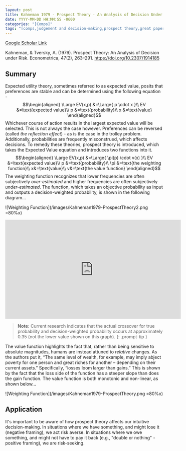 ```yaml
---
layout: post
title: Kahneman 1979 - Prospect Theory - An Analysis of Decision Under Risk
date: YYYY-MM-DD HH:MM:SS -0600
categories: "[Comps]"
tags: "[comps,judgement and decision-making,prospect theory,great paper,framing]"
---
```


[Google Scholar Link](https://scholar.google.com/scholar?hl=en&as_sdt=0%2C45&q=prospect+theory+an+analysis+of+decision+under+risk&btnG=)

Kahneman, & Tversky, A. (1979). Prospect Theory: An Analysis of Decision under Risk. Econometrica, 47(2), 263–291. https://doi.org/10.2307/1914185

## Summary
Expected utility theory, sometimes referred to as expected value, posits that preferences are stable and can be determined using the following equation - 
$$\begin{aligned}
\Large EV(x,p) &=\Large{ p \cdot x }\\
EV &=\text{expected value}\\
p &=\text{probability}\\
x &=\text{value}
\end{aligned}$$
Whichever course of action results in the largest expected value will be selected.  This is not always the case however.  Preferences can be reversed (called _the reflection effect_) - as is the case in the trolley problem.  Additionally, probabilities are frequently misconstrued, which affects decisions.  To remedy these theories, prospect theory is introduced, which takes the Expected Value equation and introduces two functions into it.
$$\begin{aligned}
\Large EV(x,p) &=\Large{ \pi(p) \cdot v(x) }\\
EV &=\text{expected value}\\
p &=\text{probability}\\
\pi &=\text{the weighting function}\\
x&=\text{value}\\
v&=\text{the value function}
\end{aligned}$$
The weighting function recognizes that lower frequencies are often subjectively _over-estimated_ and higher frequencies are often subjectively _under-estimated_.  The function, which takes an objective probability as input and outputs a decision-weighted probability, is shown in the following diagram…

![Weighting Function](/images/Kahneman1979-ProspectTheory2.png =80%x)

<iframe width="560" height="315" src="https://www.youtube.com/embed/nFTRwD85AQ4" title="YouTube video player" frameborder="0" allow="accelerometer; autoplay; clipboard-write; encrypted-media; gyroscope; picture-in-picture" allowfullscreen></iframe>

>**Note:** Current research indicates that the actual crossover for true probability and decision-weighted probability occurs at approximately 0.35 (not the lower value shown on this graph). {: .prompt-tip }

The value function highlights the fact that, rather than being sensitive to absolute magnitudes, humans are instead attuned to _relative_ changes.  As the authors put it, “The same level of wealth, for example, may imply abject poverty for one person and great riches for another – depending on their current assets.”  Specifically, “losses loom larger than gains.”  This is shown by the fact that the loss side of the function has a steeper slope than does the gain function.  The value function is both monotonic and  non-linear, as shown below…

![Weighting Function](/images/Kahneman1979-ProspectTheory.png =80%x)

## Application
It's important to be aware of how prospect theory affects our intuitive decision-making.  In situations where we have something, and might lose it (negative framing), we act risk averse.  In situations where we owe something, and might not have to pay it back (e.g., "double or nothing" - positive framing), we are risk-seeking.